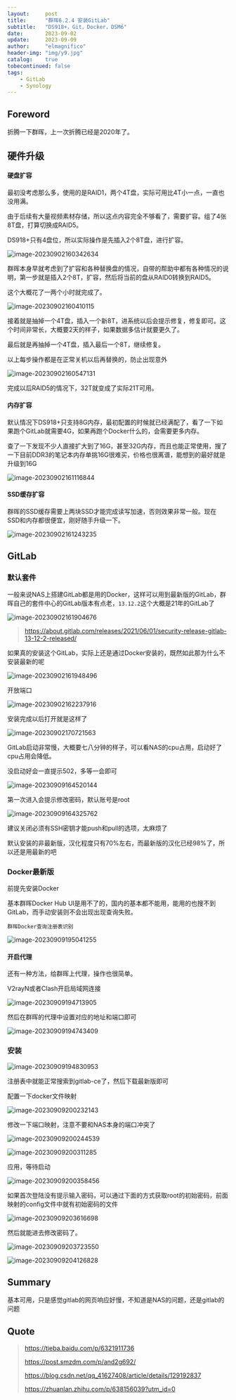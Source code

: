 ```yaml
---
layout:     post
title:      "群晖6.2.4 安装GitLab"
subtitle:   "DS918+，Git，Docker，DSM6"
date:       2023-09-02
update:     2023-09-09
author:     "elmagnifico"
header-img: "img/y9.jpg"
catalog:    true
tobecontinued: false
tags:
    - GitLab
    - Synology
---
```


## Foreword

折腾一下群晖，上一次折腾已经是2020年了。



## 硬件升级

#### 硬盘扩容

最初没考虑那么多，使用的是RAID1，两个4T盘，实际可用比4T小一点，一直也没用满。

由于后续有大量视频素材存储，所以这点内容完全不够看了，需要扩容。组了4张8T盘，打算切换成RAID5。

DS918+只有4盘位，所以实际操作是先插入2个8T盘，进行扩容。

![image-20230902160342634](https://img.elmagnifico.tech/static/upload/elmagnifico/202309021603721.png)

群晖本身早就考虑到了扩容和各种替换盘的情况，自带的帮助中都有各种情况的说明，第一步就是插入2个8T，扩容，然后将当前的盘从RAID0转换到RAID5。

这个大概花了一两个小时就完成了。

![image-20230902160410115](https://img.elmagnifico.tech/static/upload/elmagnifico/202309021604190.png)

接着就是抽掉一个4T盘，插入一个新8T，进系统以后会提示修复，修复即可。这个时间非常长，大概要2天的样子，如果数据多估计就要更久了。

最后就是再抽掉一个4T盘，插入最后一个8T，继续修复。

以上每步操作都是在正常关机以后再替换的，防止出现意外

![image-20230902160547131](https://img.elmagnifico.tech/static/upload/elmagnifico/202309021605171.png)

完成以后RAID5的情况下，32T就变成了实际21T可用。



#### 内存扩容

默认情况下DS918+只支持8G内存，最初配置的时候就已经满配了，看了一下如果跑个GitLab就需要4G，如果再跑个Docker什么的，会需要更多内存。

查了一下发现不少人直接扩大到了16G，甚至32G内存，而且也能正常使用，搜了一下目前DDR3的笔记本内存单挑16G很难买，价格也很离谱，能想到的最好就是升级到16G

![image-20230902161116844](https://img.elmagnifico.tech/static/upload/elmagnifico/202309021611876.png)

#### SSD缓存扩容

群晖的SSD缓存需要上两块SSD才能完成读写加速，否则效果非常一般。现在SSD和内存都很便宜，刚好随手升级一下。

![image-20230902161243235](https://img.elmagnifico.tech/static/upload/elmagnifico/202309021612278.png)



## GitLab

### 默认套件

一般来说NAS上搭建GitLab都是用的Docker，这样可以用到最新版的GitLab，群晖自己的套件中心的GitLab版本有点老，`13.12.2`这个大概是21年的GitLab了

![image-20230902161904676](https://img.elmagnifico.tech/static/upload/elmagnifico/202309021619723.png)

> https://about.gitlab.com/releases/2021/06/01/security-release-gitlab-13-12-2-released/



如果真的安装这个GitLab，实际上还是通过Docker安装的，既然如此那为什么不安装最新的呢

![image-20230902161948496](https://img.elmagnifico.tech/static/upload/elmagnifico/202309021619544.png)



开放端口

![image-20230902162237916](https://img.elmagnifico.tech/static/upload/elmagnifico/202309021622962.png)

安装完成以后打开就是这样了

![image-20230902170721563](https://img.elmagnifico.tech/static/upload/elmagnifico/202309021707602.png)

GitLab启动非常慢，大概要七八分钟的样子，可以看NAS的cpu占用，启动好了cpu占用会降低。

没启动好会一直提示502，多等一会即可

![image-20230909164520144](https://img.elmagnifico.tech/static/upload/elmagnifico/202309091659778.png)

第一次进入会提示修改密码，默认账号是root

![image-20230909164325762](https://img.elmagnifico.tech/static/upload/elmagnifico/202309091643830.png)

建议关闭必须有SSH密钥才能push和pull的选项，太麻烦了



默认安装的非最新版，汉化程度只有70%左右，而最新版的汉化已经98%了，所以还是用最新的吧

### Docker最新版

前提先安装Docker

基本群晖Docker Hub UI是用不了的，国内的基本都不能用，能用的也搜不到GitLab，而手动安装则不会出现出现查询失败。

```
群晖Docker查询注册表识别
```

![image-20230909195041255](https://img.elmagnifico.tech/static/upload/elmagnifico/202309091950288.png)



#### 开启代理

还有一种方法，给群晖上代理，操作也很简单。

V2rayN或者Clash开启局域网连接

![image-20230909194713905](https://img.elmagnifico.tech/static/upload/elmagnifico/202309091947931.png)

然后在群晖的代理中设置对应的地址和端口即可

![image-20230909194743409](https://img.elmagnifico.tech/static/upload/elmagnifico/202309091947435.png)

### 安装

![image-20230909194830953](https://img.elmagnifico.tech/static/upload/elmagnifico/202309091949369.png)

注册表中就能正常搜索到gitlab-ce了，然后下载最新版即可



配置一下docker文件映射

![image-20230909200232143](https://img.elmagnifico.tech/static/upload/elmagnifico/202309092002178.png)

修改一下端口映射，注意不要和NAS本身的端口冲突了

![image-20230909200244539](https://img.elmagnifico.tech/static/upload/elmagnifico/202309092002568.png)

![image-20230909200311285](https://img.elmagnifico.tech/static/upload/elmagnifico/202309092003315.png)

应用，等待启动

![image-20230909200358456](https://img.elmagnifico.tech/static/upload/elmagnifico/202309092003493.png)

如果首次登陆没有提示输入密码，可以通过下面的方式获取root的初始密码，前面映射的config文件中就有初始密码的文件

![image-20230909203616698](https://img.elmagnifico.tech/static/upload/elmagnifico/202309092036732.png)

然后就能进去修改密码了。

![image-20230909203723550](https://img.elmagnifico.tech/static/upload/elmagnifico/202309092037583.png)



![image-20230909204126828](https://img.elmagnifico.tech/static/upload/elmagnifico/202309092041897.png)



## Summary

基本可用，只是感觉gitlab的网页响应好慢，不知道是NAS的问题，还是gitlab的问题



## Quote

> https://tieba.baidu.com/p/6321911736
>
> https://post.smzdm.com/p/and2g692/
>
> https://blog.csdn.net/qq_41627408/article/details/129192837
>
> https://zhuanlan.zhihu.com/p/638156039?utm_id=0
